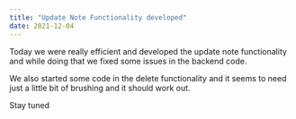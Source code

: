 ```yaml
---
title: "Update Note Functionality developed"
date: 2021-12-04
---
```


Today we were really efficient and developed the update note functionality and while doing that we fixed some issues in the backend code.

We also started some code in the delete functionality and it seems to need just a little bit of brushing and it should work out.

Stay tuned
